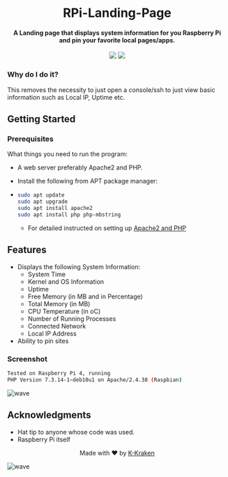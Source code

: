 <h1 align="center">
  <br>
  RPi-Landing-Page
  <br>
</h1>

<h4 align="center">A Landing page that displays system information for you Raspberry Pi and pin your favorite local pages/apps.</h4>

<p align="center">
  <a href="#"><img src="https://img.shields.io/github/last-commit/K-Kraken/RPi-Landing-Page.svg"></a>
  <a href="/LICENSE"><img src="https://img.shields.io/github/license/K-Kraken/RPi-Landing-Page.svg?color=blue"></a>
</p>



### Why do I do it?
This removes the necessity to just open a console/ssh to just view basic information such as Local IP, Uptime etc.


## Getting Started

### Prerequisites
What things you need to run the program:
- A web server preferably Apache2 and PHP.

- Install the following from APT package manager:
  
- ```bash
  sudo apt update
  sudo apt upgrade
  sudo apt install apache2
  sudo apt install php php-mbstring
  ```
  
  - For detailed instructed on setting up [Apache2 and PHP](https://howtoraspberrypi.com/how-to-install-web-server-raspberry-pi-lamp/)

## Features
* Displays the following System Information:
	- System Time
	- Kernel and OS Information
	- Uptime 
	- Free Memory (in MB and in Percentage) 
	- Total Memory (in MB)
	- CPU Temperature (in oC)   
	- Number of Running Processes
	- Connected Network
	- Local IP Address
* Ability to pin sites

### Screenshot
```bash
Tested on Raspberry Pi 4, running 
PHP Version	7.3.14-1~deb10u1 on Apache/2.4.38 (Raspbian)
```

![wave](http://cdn.thekrishna.in/img/common/rpilanding.gif)


## Acknowledgments
* Hat tip to anyone whose code was used.
* Raspberry Pi itself


<p align="center">
  Made with ❤️ by <a href="https://github.com/K-Kraken">K-Kraken</a>
</p>

![wave](http://cdn.thekrishna.in/img/common/border.png)